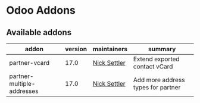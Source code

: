 # Odoo Addons

Available addons
----------------

| addon                      | version | maintainers                                     | summary                            |
|----------------------------|---------|-------------------------------------------------|------------------------------------|
| partner-vcard              | 17.0    | [Nick Settler](https://github.com/NickSettler/) | Extend exported contact vCard      |
| partner-multiple-addresses | 17.0    | [Nick Settler](https://github.com/NickSettler/) | Add more address types for partner |

